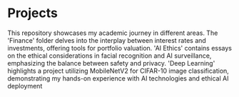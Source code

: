 # Projects
This repository showcases my academic journey in different areas. The 'Finance' folder delves into the interplay between interest rates and investments, offering tools for portfolio valuation. 'AI Ethics' contains essays on the ethical considerations in facial recognition and AI surveillance, emphasizing the balance between safety and privacy. 'Deep Learning' highlights a project utilizing MobileNetV2 for CIFAR-10 image classification, demonstrating my hands-on experience with AI technologies and ethical AI deployment

